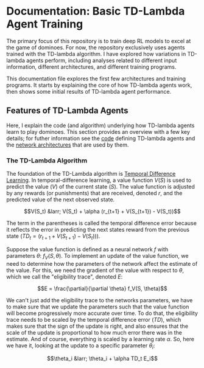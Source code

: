 # Documentation: Basic TD-Lambda Agent Training

The primary focus of this repository is to train deep RL models to excel at 
the game of dominoes. For now, the repository exclusively uses agents trained
with the TD-lambda algorithm. I have explored how variations in TD-lambda 
agents perform, including analyses related to different input information, 
different architectures, and different training programs. 

This documentation file explores the first few architectures and training 
programs. It starts by explaining the core of how TD-lambda agents work, then
shows some initial results of TD-lambda agent performance. 

## Features of TD-Lambda Agents
Here, I explain the code (and algorithm) underlying how TD-lambda agents
learn to play dominoes. This section provides an overview with a few key
details; for futher information see the [code](../dominoes/agents/tdAgents.py)
defining TD-lambda agents and the 
[network architectures](../dominoes/networks.py) that are used by them. 

### The TD-Lambda Algorithm
The foundation of the TD-Lambda algorithm is 
[Temporal Difference Learning](https://en.wikipedia.org/wiki/Temporal_difference_learning).
In temporal-difference learning, a value function $V(S)$ is used to predict 
the value ($V$) of the current state ($S$). The value function is adjusted by
any rewards (or punishments) that are received, denoted $r$, and the predicted
value of the next observed state. 

$$V(S_t) &larr; V(S_t) + \alpha (r_{t+1} + V(S_{t+1}) - V(S_t))$$

The term in the parentheses is called the temporal difference error because it
reflects the error in predicting the next states reward from the previous 
state ($TD_t = (r_{t+1} + V(S_{t+1}) - V(S_t))$). 

Suppose the value function is defined as a neural network $f$ with parameters 
$\theta$: $f_V(S, \theta)$. To implement an update of the value function, we 
need to determine how the parameters of the network affect the estimate of the
value. For this, we need the gradient of the value with respect to $\theta$, 
which we call the "eligibility trace", denoted $E$:

$$E = \frac{\partial}{\partial \theta} f_V(S, \theta)$$

We can't just add the eligibility trace to the networks parameters, we have to
make sure that we update the parameters such that the value function will 
become progressively more accurate over time. To do that, the eligibility 
trace needs to be scaled by the temporal difference error ($TD$), which makes
sure that the sign of the update is right, and also ensures that the scale of 
the update is proportional to how much error there was in the estimate. And of
course, everything is scaled by a learning rate $\alpha$. So, here we have it,
looking at the update to a specific parameter $\theta_i$:

$$\theta_i &larr; \theta_i + \alpha TD_t E_i$$
